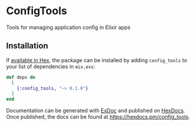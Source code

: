 # ConfigTools

Tools for managing application config in Elixir apps

## Installation

If [available in Hex](https://hex.pm/docs/publish), the package can be installed
by adding `config_tools` to your list of dependencies in `mix.exs`:

```elixir
def deps do
  [
    {:config_tools, "~> 0.1.0"}
  ]
end
```

Documentation can be generated with [ExDoc](https://github.com/elixir-lang/ex_doc)
and published on [HexDocs](https://hexdocs.pm). Once published, the docs can
be found at <https://hexdocs.pm/config_tools>.

